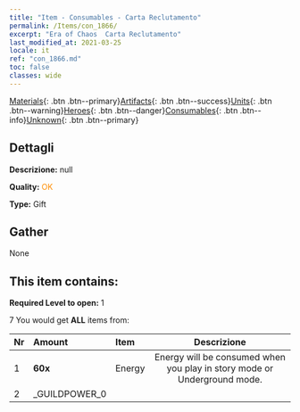 ```yaml
---
title: "Item - Consumables - Carta Reclutamento"
permalink: /Items/con_1866/
excerpt: "Era of Chaos  Carta Reclutamento"
last_modified_at: 2021-03-25
locale: it
ref: "con_1866.md"
toc: false
classes: wide
---
```

 [Materials](/it/Items/){: .btn .btn--primary}[Artifacts](/it/Items/Artifacts/){: .btn .btn--success}[Units](/it/Items/Units/){: .btn .btn--warning}[Heroes](/it/Items/Heroes/){: .btn .btn--danger}[Consumables](/it/Items/Consumables/){: .btn .btn--info}[Unknown](/it/Items/Unknown/){: .btn .btn--primary}

## Dettagli
 **Descrizione:** null

 **Quality:** <span style="color: #FF8C00">OK</span>

 **Type:** Gift

## Gather

  None

## This item contains:

 **Required Level to open:** 1

 7 You would get **ALL** items  from:

  | Nr | Amount |     Item    | Descrizione |
  |:---|:-------|:------------|:-----------:|
  | 1 |  **60x** | Energy | Energy will be consumed when you play in story mode or Underground mode.  | 
  | 2 | _GUILDPOWER_0 | 
